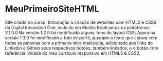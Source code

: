 # MeuPrimeiroSiteHTML
Site criado no curso: Introdução a criação de websites com HTML5 e CSS3 da Digital Innovation One, incluido em Muitos Bootcamps na plataforma; V.1.0.0
Na versão 1.2.0 foi modificado alguns itens do layout CSS;
Agora na versão 1.3.0 foi modificado a foto de perfil, ajustado o texto que estava com todas as palavras com a primeira letra maiúscula, adicionado aos links do Linkedin e Github seus respectivos botões, também linkados, e o botão com referência linkada do meu currículo responsivo em HTML5 & CSS3;
